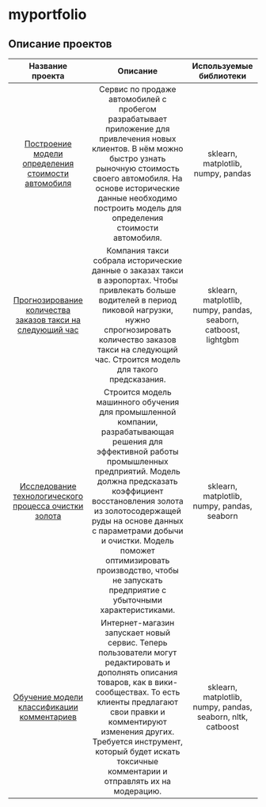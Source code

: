 # myportfolio

## Описание проектов

| Название проекта | Описание | Используемые библиотеки |
| :--------------------:| :---------------------:|:---------------------------:|
| [Построение модели определения стоимости автомобиля](https://github.com/olira74/MyPortfolio/Price_avto/Readme.md) | Сервис по продаже автомобилей с пробегом  разрабатывает приложение для привлечения новых клиентов. В нём можно быстро узнать рыночную стоимость своего автомобиля. На основе исторические данные необходимо построить модель для определения стоимости автомобиля. | sklearn, matplotlib, numpy, pandas|
| [Прогнозирование количества заказов такси на следующий час](https://github.com/olira74/myportfolio/orders_taxi/Readme.md) | Компания такси собрала исторические данные о заказах такси в аэропортах. Чтобы привлекать больше водителей в период пиковой нагрузки, нужно спрогнозировать количество заказов такси на следующий час. Строится модель для такого предсказания. | sklearn, matplotlib, numpy, pandas, seaborn, catboost, lightgbm|
| [ Исследование технологического процесса очистки золота](https://github.com/olira74/myportfolio/recovery_gold/Readme.md) | Строится модель машинного обучения для промышленной компании, разрабатывающая решения для эффективной работы промышленных предприятий. Модель должна предсказать коэффициент восстановления золота из золотосодержащей руды на основе данных с параметрами добычи и очистки. Модель поможет оптимизировать производство, чтобы не запускать предприятие с убыточными характеристиками. | sklearn, matplotlib, numpy, pandas, seaborn|
| [Обучение модели классификации комментариев](https://github.com/olira74/myportfolio/comment_toxic/Readme.md) | Интернет-магазин запускает новый сервис. Теперь пользователи могут редактировать и дополнять описания товаров, как в вики-сообществах. То есть клиенты предлагают свои правки и комментируют изменения других. Требуется инструмент, который будет искать токсичные комментарии и отправлять их на модерацию. | sklearn, matplotlib, numpy, pandas, seaborn, nltk, catboost|
